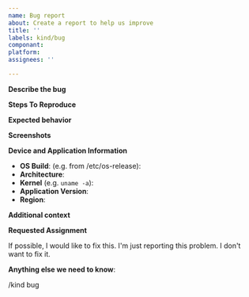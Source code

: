 ```yaml
---
name: Bug report
about: Create a report to help us improve
title: ''
labels: kind/bug
componant:
platform:
assignees: ''

---
```

<!--
Before filing a bug
- Ensure the bug reproduces on the latest version of the app.
- Search existing issues and make sure this issue is not already filed.
-->

**Describe the bug**
<!-- A clear and concise description of what the bug is. -->

**Steps To Reproduce**
<!--
Steps to reproduce the behavior:
1. Go to '...'
2. Click on '....'
3. Scroll down to '....'
4. See error
-->

**Expected behavior**
<!-- A clear and concise description of what you expected to happen. -->

**Screenshots**
<!-- If applicable, add screenshots to help explain your problem. -->

**Device and Application Information**
 - **OS Build**: (e.g. from /etc/os-release):
 - **Architecture**:
 - **Kernel** (e.g. `uname -a`):
 - **Application Version**:
 - **Region**:

<!--
Run the following commands in Powershell and copy/paste the output.
" - OS Build: $([Environment]::OSVersion.Version)"
" - Architecture: $((Get-AppxPackage -Name Microsoft.WindowsCalculator).Architecture)"
" - Application Version: $((Get-AppxPackage -Name Microsoft.WindowsCalculator).Version)"
" - Region: $((Get-Culture).Name)"
" - Dev Version Installed: $($null -ne (Get-AppxPackage -Name Microsoft.WindowsCalculator.Dev))"
-->

**Additional context**
<!-- Add any other context about the problem here. -->

**Requested Assignment**
<!--
Some people just want to report a bug and let someone else fix it.
Other people want to not only submit the bug report, but fix it as well.
Both scenarios are completely ok. We just want to know which one it is.
Please indicate which bucket you fall into by keeping one and removing the other.
-->
If possible, I would like to fix this.
I'm just reporting this problem.  I don't want to fix it.

**Anything else we need to know**:

<!-- If this is actually about documentation, add `/kind documentation` below -->

/kind bug
